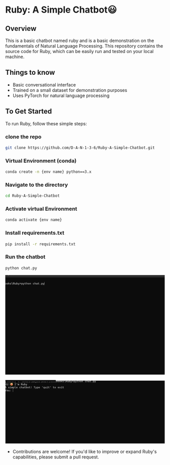 # Ruby: A Simple Chatbot😃

## Overview

This is a basic chatbot named ruby and is a basic demonstration on the fundamentals of Natural Language Processing.
This repository contains the source code for Ruby, which can be easily run and tested on your local machine.

## Things to know

* Basic conversational interface
* Trained on a small dataset for demonstration purposes
* Uses PyTorch for natural language processing

## To Get Started

To run Ruby, follow these simple steps:

### clone the repo

```bash
git clone https://github.com/D-A-N-1-3-6/Ruby-A-Simple-Chatbot.git
```

### Virtual Environment (conda)

```bash
conda create -n {env name} python==3.x


```

### Navigate to the directory

```bash
cd Ruby-A-Simple-Chatbot


```

### Activate virtual Environment

```bash
conda activate {env name}


```

### Install requirements.txt

```bash
pip install -r requirements.txt


```

### Run the chatbot

```bash
python chat.py


```

![Alt text](https://github.com/D-A-N-1-3-6/Ruby-A-Simple-Chatbot/blob/main/readme-assets/pythonchat.png)

![Alt text](https://github.com/D-A-N-1-3-6/Ruby-A-Simple-Chatbot/blob/main/readme-assets/chat.png)

* Contributions are welcome!
If you'd like to improve or expand Ruby's capabilities,
please submit a pull request.
